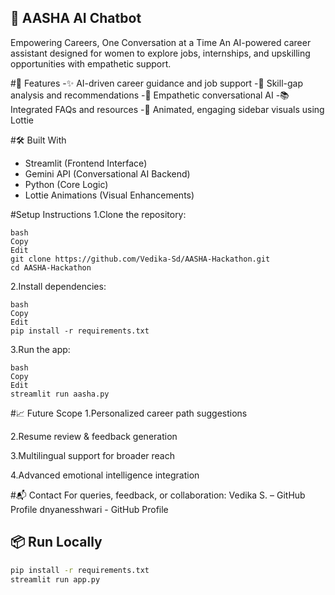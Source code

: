 ## 🌸 AASHA AI Chatbot
Empowering Careers, One Conversation at a Time
An AI-powered career assistant designed for women to explore jobs, internships, and upskilling opportunities with empathetic support.


#🚀 Features
-✨ AI-driven career guidance and job support
-🎯 Skill-gap analysis and recommendations
-💬 Empathetic conversational AI
-📚 Integrated FAQs and resources
-🎨 Animated, engaging sidebar visuals using Lottie

#🛠️ Built With
- Streamlit (Frontend Interface)
- Gemini API (Conversational AI Backend)
- Python (Core Logic)
- Lottie Animations (Visual Enhancements)

#Setup Instructions
1.Clone the repository:

    bash
    Copy
    Edit
    git clone https://github.com/Vedika-Sd/AASHA-Hackathon.git
    cd AASHA-Hackathon

2.Install dependencies:

    bash
    Copy
    Edit
    pip install -r requirements.txt

3.Run the app:

    bash
    Copy
    Edit
    streamlit run aasha.py

#📈 Future Scope
1.Personalized career path suggestions

2.Resume review & feedback generation

3.Multilingual support for broader reach

4.Advanced emotional intelligence integration

#📬 Contact
For queries, feedback, or collaboration:
Vedika S. – GitHub Profile
dnyanesshwari - GitHub Profile

## 📦 Run Locally

```bash
pip install -r requirements.txt
streamlit run app.py
 
